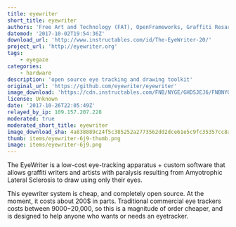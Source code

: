 ```yaml
---
title: eyewriter
short_title: eyewriter
authors: 'Free Art and Technology (FAT), OpenFrameworks, Graffiti Resarch Lab'
datemod: '2017-10-02T19:54:36Z'
download_url: 'http://www.instructables.com/id/The-EyeWriter-20/'
project_url: 'http://eyewriter.org'
tags:
    - eyegaze
categories:
    - hardware
description: 'open source eye tracking and drawing toolkit'
original_url: 'https://github.com/eyewriter/eyewriter'
image_download: 'https://cdn.instructables.com/FNB/NYGE/GHDSJEJ6/FNBNYGEGHDSJEJ6.MEDIUM.jpg'
license: Unknown
date: '2017-10-26T22:05:49Z'
relayed_by_ip: 109.157.207.228
moderated: true
moderated_short_title: eyewriter
image_download_sha: 4a838889c24f5c385252a2773562dd2dce61e5c9fc35357cc8a934298d553b80
thumb: items/eyewriter-6j9-thumb.png
image: items/eyewriter-6j9.png
---
```

The EyeWriter is a low-cost eye-tracking apparatus + custom software that allows graffiti writers and artists with paralysis resulting from Amyotrophic Lateral Sclerosis to draw using only their eyes.

This eyewriter system is cheap, and completely open source.  At the moment, it costs about 200$ in parts.  Traditional commercial eye trackers costs between $9000-$20,000, so this is a magnitude of order cheaper, and is designed to help anyone who wants or needs an eyetracker.
